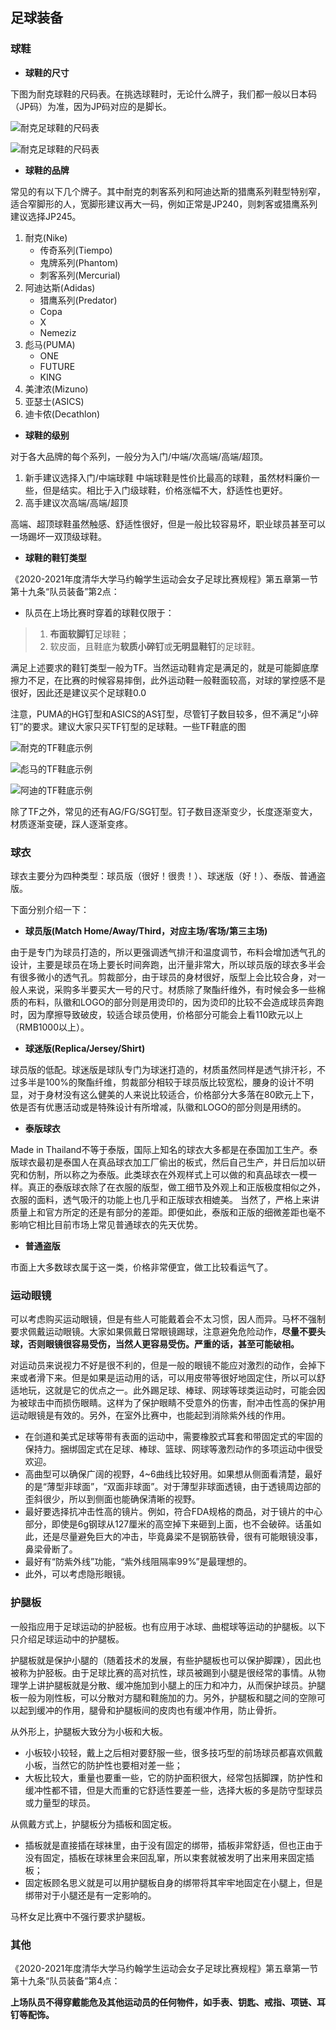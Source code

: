 ## 足球装备
### 球鞋
- **球鞋的尺寸**

下图为耐克球鞋的尺码表。在挑选球鞋时，无论什么牌子，我们都一般以日本码（JP码）为准，因为JP码对应的是脚长。

<img src="https://live.staticflickr.com/65535/51705368542_f05ebfc43e_z.jpg"  alt="耐克足球鞋的尺码表" align="middle" />

![耐克足球鞋的尺码表](https://live.staticflickr.com/65535/51705368542_f05ebfc43e_z.jpg)

- **球鞋的品牌**

常见的有以下几个牌子。其中耐克的刺客系列和阿迪达斯的猎鹰系列鞋型特别窄，适合窄脚形的人，宽脚形建议再大一码，例如正常是JP240，则刺客或猎鹰系列建议选择JP245。

1. 耐克(Nike)
    - 传奇系列(Tiempo)
    - 鬼牌系列(Phantom)
    - 刺客系列(Mercurial)
2. 阿迪达斯(Adidas)  
    - 猎鹰系列(Predator)
    - Copa
    - X
    - Nemeziz
3. 彪马(PUMA)
    - ONE
    - FUTURE
    - KING
4. 美津浓(Mizuno)
5. 亚瑟士(ASICS)
6. 迪卡侬(Decathlon)

- **球鞋的级别**

对于各大品牌的每个系列，一般分为入门/中端/次高端/高端/超顶。

1. 新手建议选择入门/中端球鞋
    中端球鞋是性价比最高的球鞋，虽然材料廉价一些，但是结实。相比于入门级球鞋，价格涨幅不大，舒适性也更好。
2. 高手建议次高端/高端/超顶

高端、超顶球鞋虽然触感、舒适性很好，但是一般比较容易坏，职业球员甚至可以一场踢坏一双顶级球鞋。

- **球鞋的鞋钉类型**

《2020-2021年度清华大学马约翰学生运动会女子足球比赛规程》第五章第一节第十九条“队员装备”第2点：  

* 队员在上场比赛时穿着的球鞋仅限于：
> 1. **布面软脚钉**足球鞋；
> 2. 软皮面，且鞋底为**软质小碎钉**或**无明显鞋钉**的足球鞋。

满足上述要求的鞋钉类型一般为TF。当然运动鞋肯定是满足的，就是可能脚底摩擦力不足，在比赛的时候容易摔倒，此外运动鞋一般鞋面较高，对球的掌控感不是很好，因此还是建议买个足球鞋0.0

注意，PUMA的HG钉型和ASICS的AS钉型，尽管钉子数目较多，但不满足“小碎钉”的要求。建议大家只买TF钉型的足球鞋。一些TF鞋底的图  

![耐克的TF鞋底示例](https://live.staticflickr.com/65535/51703839463_9ab8329c4c_c.jpg)

![彪马的TF鞋底示例](https://live.staticflickr.com/65535/51706195086_5511489061_h.jpg)

![阿迪的TF鞋底示例](https://live.staticflickr.com/65535/51706814844_97459a1110_c.jpg)

除了TF之外，常见的还有AG/FG/SG钉型。钉子数目逐渐变少，长度逐渐变大，材质逐渐变硬，踩人逐渐变疼。


### 球衣
球衣主要分为四种类型：球员版（很好！很贵！）、球迷版（好！）、泰版、普通盗版。

下面分别介绍一下：
- **球员版(Match Home/Away/Third，对应主场/客场/第三主场)**   

由于是专门为球员打造的，所以更强调透气排汗和温度调节，布料会增加透气孔的设计，主要是球员在场上要长时间奔跑，出汗量非常大，所以球员版的球衣多半会有很多微小的透气孔。剪裁部分，由于球员的身材很好，版型上会比较合身，对一般人来说，采购多半要买大一号的尺寸。材质除了聚酯纤维外，有时候会多一些棉质的布料，队徽和LOGO的部分则是用烫印的，因为烫印的比较不会造成球员奔跑时，因为摩擦导致破皮，较适合球员使用，价格部分可能会上看110欧元以上（RMB1000以上）。
- **球迷版(Replica/Jersey/Shirt)**  

球员版的低配。球迷版是球队专门为球迷打造的，材质虽然同样是透气排汗衫，​不过多半是100%的聚酯纤维，剪裁部分相较于球员版比较宽松，腰身的设计不明显，对于身材没有这么健美的人来说比较适合，价格部分大多落在80欧元上下，依是否有优惠活动或是特殊设计有所增减，队徽和LOGO的部分则是用绣的。
- **泰版球衣**  

Made in Thailand不等于泰版，国际上知名的球衣大多都是在泰国加工生产。泰版球衣最初是泰国人在真品球衣加工厂偷出的板式，然后自己生产，并日后加以研究和仿制，所以称之为泰版。此类球衣在外观样式上可以做的和真品球衣一模一样。真正的泰版球衣除了在衣服的版型，做工细节及外观上和正版极度相似之外，衣服的面料，透气吸汗的功能上也几乎和正版球衣相媲美。 当然了，严格上来讲质量上和官方所定的还是有部分的差距。即便如此，泰版和正版的细微差距也毫不影响它相比目前市场上常见普通球衣的先天优势。
- **普通盗版**  

市面上大多数球衣属于这一类，价格非常便宜，做工比较看运气了。


### 运动眼镜
可以考虑购买运动眼镜，但是有些人可能戴着会不太习惯，因人而异。马杯不强制要求佩戴运动眼镜。大家如果佩戴日常眼镜踢球，注意避免危险动作，**尽量不要头球，否则眼镜很容易受伤，当然人更容易受伤。严重的话，甚至可能破相。**  

对运动员来说视力不好是很不利的，但是一般的眼镜不能应对激烈的动作，会掉下来或者滑下来。但是如果是运动用的话，可以用皮带等很好地固定住，所以可以舒适地玩，这就是它的优点之一。此外踢足球、棒球、网球等球类运动时，可能会因为被球击中而损伤眼睛。这样为了保护眼睛不受意外的伤害，耐冲击性高的保护用运动眼镜是有效的。另外，在室外比赛中，也能起到消除紫外线的作用。  

- 在剑道和美式足球等带有表面的运动中，需要橡胶式耳套和带固定式的牢固的保持力。捆绑固定式在足球、棒球、篮球、网球等激烈动作的多项运动中很受欢迎。
- 高曲型可以确保广阔的视野，4~6曲线比较好用。如果想从侧面看清楚，最好的是“薄型非球面”，“双面非球面”。对于薄型非球面透镜，由于透镜周边部的歪斜很少，所以到侧面也能确保清晰的视野。
- 最好要选择抗冲击性高的镜片。例如，符合FDA规格的商品，对于镜片的中心部分，即使是6g钢球从127厘米的高空掉下来砸到上面，也不会破碎。话虽如此，还是尽量避免巨大的冲击，毕竟鼻梁不是钢筋铁骨，很有可能眼镜没事，鼻梁骨断了。
- 最好有“防紫外线”功能，“紫外线阻隔率99%”是最理想的。
- 此外，可以考虑隐形眼镜。  

### 护腿板
一般指应用于足球运动的护胫板。也有应用于冰球、曲棍球等运动的护腿板。以下只介绍足球运动中的护腿板。

护腿板就是保护小腿的（随着技术的发展，有些护腿板也可以保护脚踝），因此也被称为护胫板。由于足球比赛的高对抗性，球员被踢到小腿是很经常的事情。从物理学上讲护腿板就是分散、缓冲施加到小腿上的压力和冲力，从而保护球员。护腿板一般为刚性板，可以分散对方腿和鞋施加的力。另外，护腿板和腿之间的空隙可以起到缓冲的作用，腿骨和护腿板间的皮肉也有缓冲作用，防止骨折。

从外形上，护腿板大致分为小板和大板。

- 小板较小较轻，戴上之后相对要舒服一些，很多技巧型的前场球员都喜欢佩戴小板，当然它的防护性也要相对差一些；
- 大板比较大，重量也要重一些，它的防护面积很大，经常包括脚踝，防护性和缓冲性都不错，但是大而重的它舒适性要差一些，选择大板的多是防守型球员或力量型的球员。

从佩戴方式上，护腿板分为插板和固定板。

- 插板就是直接插在球袜里，由于没有固定的绑带，插板非常舒适，但也正由于没有固定，插板在球袜里会来回乱窜，所以束套就被发明了出来用来固定插板；
- 固定板顾名思义就是可以用护腿板自身的绑带将其牢牢地固定在小腿上，但是绑带对于小腿还是有一定影响的。

马杯女足比赛中不强行要求护腿板。

### 其他
《2020-2021年度清华大学马约翰学生运动会女子足球比赛规程》第五章第一节第十九条“队员装备”第4点：

**上场队员不得穿戴能危及其他运动员的任何物件，如手表、钥匙、戒指、项链、耳钉等配饰。**
